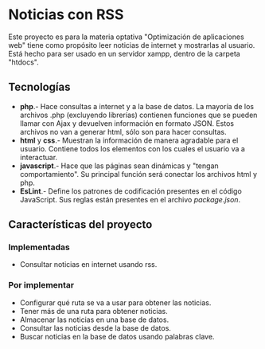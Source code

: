 # Noticias con RSS
Este proyecto es para la materia optativa "Optimización de aplicaciones web" tiene como propósito leer noticias de internet y mostrarlas al usuario. Está hecho para ser usado en un servidor xampp, dentro de la carpeta "htdocs".

## Tecnologías
+ **php**.- Hace consultas a internet y a la base de datos. La mayoría de los archivos .php (excluyendo librerías) contienen funciones que se pueden llamar con Ajax y devuelven información en formato JSON. Estos archivos no van a generar html, sólo son para hacer consultas.
+ **html** y **css**.- Muestran la información de manera agradable para el usuario. Contiene todos los elementos con los cuales el usuario va a interactuar.
+ **javascript**.- Hace que las páginas sean dinámicas y "tengan comportamiento". Su principal función será conectar los archivos html y php.
+ **EsLint**.- Define los patrones de codificación presentes en el código JavaScript. Sus reglas están presentes en el archivo _package.json_.

## Características del proyecto
### Implementadas
+ Consultar noticias en internet usando rss.

### Por implementar
+ Configurar qué ruta se va a usar para obtener las noticias.
+ Tener más de una ruta para obtener noticias.
+ Almacenar las noticias en una base de datos.
+ Consultar las noticias desde la base de datos.
+ Buscar noticias en la base de datos usando palabras clave.
